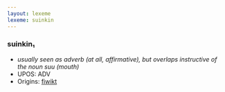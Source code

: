 ```yaml
---
layout: lexeme
lexeme: suinkin
---
```


###  suinkin₁

* _usually seen as adverb (at all, affirmative), but overlaps instructive of the noun *suu* (mouth)_
* UPOS:  ADV
* Origins: [fiwikt](https://fi.wiktionary.org/wiki/suinkin) 

